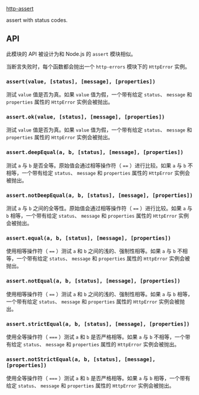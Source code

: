 [http-assert](https://github.com/jshttp/http-assert) 

assert with status codes.

## API

此模块的 API 被设计为和 Node.js 的 `assert` 模块相似。

当断言失败时，每个函数都会抛出一个 `http-errors` 模块下的 `HttpError` 实例。


### `assert(value, [status], [message], [properties])`

测试 `value` 值是否为真。如果 `value` 值为假，一个带有给定 `status`、 `message` 和 `properties` 属性的 `HttpError` 实例会被抛出。


### `assert.ok(value, [status], [message], [properties])`

测试 `value` 值是否为真。如果 `value` 值为假，一个带有给定 `status`、 `message` 和 `properties` 属性的 `HttpError` 实例会被抛出。


### `assert.deepEqual(a, b, [status], [message], [properties])`

测试 `a` 与 `b` 是否全等。原始值会通过相等操作符（ `==` ）进行比较。如果 `a` 与 `b` 不相等，一个带有给定 `status`、 `message` 和 `properties` 属性的 `HttpError` 实例会被抛出。


### `assert.notDeepEqual(a, b, [status], [message], [properties])`

测试 `a` 与 `b` 之间的全等性。原始值会通过相等操作符（ `==` ）进行比较。如果 `a` 与 `b` 相等，一个带有给定 `status`、 `message` 和 `properties` 属性的 `HttpError` 实例会被抛出。


### `assert.equal(a, b, [status], [message], [properties])`

使用相等操作符（ `==` ）测试 `a` 和 `b` 之间的浅的、强制性相等。如果 `a` 与 `b` 不相等，一个带有给定 `status`、 `message` 和 `properties` 属性的 `HttpError` 实例会被抛出。


### `assert.notEqual(a, b, [status], [message], [properties])`

使用相等操作符（ `==` ）测试 `a` 和 `b` 之间的浅的、强制性相等。如果 `a` 与 `b` 相等，一个带有给定 `status`、 `message` 和 `properties` 属性的 `HttpError` 实例会被抛出。


### `assert.strictEqual(a, b, [status], [message], [properties])`

使用全等操作符（ `===` ）测试 `a` 和 `b` 是否严格相等。如果 `a` 与 `b` 不相等，一个带有给定 `status`、 `message` 和 `properties` 属性的 `HttpError` 实例会被抛出。


### `assert.notStrictEqual(a, b, [status], [message], [properties])`

使用全等操作符（ `===` ）测试 `a` 和 `b` 是否严格相等。如果 `a` 与 `b` 相等，一个带有给定 `status`、 `message` 和 `properties` 属性的 `HttpError` 实例会被抛出。
